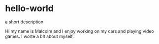 # hello-world
a short description

Hi my name is Malcolm and I enjoy working on my cars and playing video games. 
I worte a bit about myself. 
